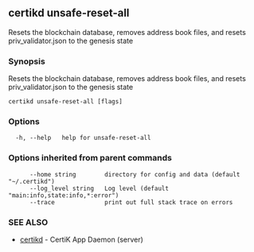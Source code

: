 ## certikd unsafe-reset-all

Resets the blockchain database, removes address book files, and resets priv_validator.json to the genesis state

### Synopsis

Resets the blockchain database, removes address book files, and resets priv_validator.json to the genesis state

```
certikd unsafe-reset-all [flags]
```

### Options

```
  -h, --help   help for unsafe-reset-all
```

### Options inherited from parent commands

```
      --home string        directory for config and data (default "~/.certikd")
      --log_level string   Log level (default "main:info,state:info,*:error")
      --trace              print out full stack trace on errors
```

### SEE ALSO

* [certikd](certikd.md)	 - CertiK App Daemon (server)


